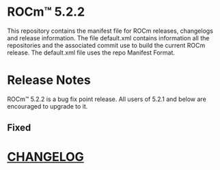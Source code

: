 
# ROCm™ 5.2.2
This repository contains the manifest file for ROCm releases, changelogs and release information. The file default.xml contains information all the repositories and the associated commit use to build the current ROCm release. The default.xml file uses the repo Manifest Format.

# Release Notes
ROCm™ 5.2.2 is a bug fix point release. All users of 5.2.1 and below are encouraged to upgrade to it.
## Fixed

# [CHANGELOG](CHANGELOG.md)
